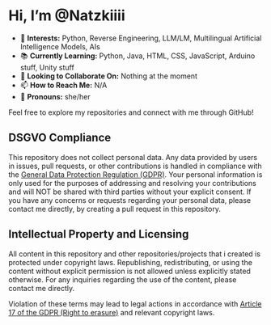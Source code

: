 # Hi, I’m @Natzkiiii

- 🌟 **Interests:** Python, Reverse Engineering, LLM/LM, Multilingual Artificial Intelligence Models, AIs
- 📚 **Currently Learning:** Python, Java, HTML, CSS, JavaScript, Arduino stuff, Unity stuff
- 🤝 **Looking to Collaborate On:** Nothing at the moment
- 📫 **How to Reach Me:** N/A
- 🌈 **Pronouns:** she/her

Feel free to explore my repositories and connect with me through GitHub!

## DSGVO Compliance

This repository does not collect personal data. Any data provided by users in issues, pull requests, or other contributions is handled in compliance with the [General Data Protection Regulation (GDPR)](https://gdpr-info.eu/).
Your personal information is only used for the purposes of addressing and resolving your contributions and will NOT be shared with third parties without your explicit consent. If you have any concerns or requests regarding your personal data, please contact me directly, by creating a pull request in this repository.

## Intellectual Property and Licensing

All content in this repository and other repositories/projects that i created is protected under copyright laws. Republishing, redistributing, or using the content without explicit permission is not allowed unless explicitly stated otherwise. For any inquiries regarding the use of the content, please contact me directly.

Violation of these terms may lead to legal actions in accordance with [Article 17 of the GDPR (Right to erasure)](https://gdpr-info.eu/art-17-gdpr/) and relevant copyright laws.
